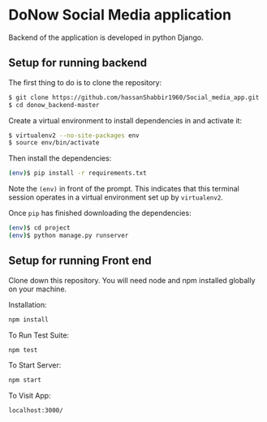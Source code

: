 # DoNow Social Media  application

Backend of the application is developed in python Django.

## Setup for running backend 

The first thing to do is to clone the repository:

```sh
$ git clone https://github.com/hassanShabbir1960/Social_media_app.git
$ cd donow_backend-master
```

Create a virtual environment to install dependencies in and activate it:

```sh
$ virtualenv2 --no-site-packages env
$ source env/bin/activate
```

Then install the dependencies:

```sh
(env)$ pip install -r requirements.txt
```
Note the `(env)` in front of the prompt. This indicates that this terminal
session operates in a virtual environment set up by `virtualenv2`.

Once `pip` has finished downloading the dependencies:
```sh
(env)$ cd project
(env)$ python manage.py runserver
```

## Setup for running Front end 

Clone down this repository. You will need node and npm installed globally on your machine.

Installation:
```sh
npm install
```
To Run Test Suite:

```sh
npm test
```
To Start Server:

```sh
npm start
```

To Visit App:

```sh
localhost:3000/
```
